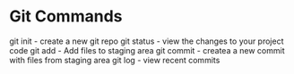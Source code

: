 # Git Commands

git init - create a new git repo
git status - view the changes to your project code
git add - Add files to staging area
git commit - createa a new commit with files from staging area
git log - view recent commits
